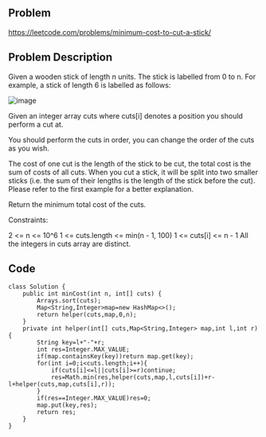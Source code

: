 ## Problem

https://leetcode.com/problems/minimum-cost-to-cut-a-stick/

## Problem Description

Given a wooden stick of length n units. The stick is labelled from 0 to n. For example, a stick of length 6 is labelled as follows:

![image](https://assets.leetcode.com/uploads/2020/07/21/statement.jpg)

Given an integer array cuts where cuts[i] denotes a position you should perform a cut at.

You should perform the cuts in order, you can change the order of the cuts as you wish.

The cost of one cut is the length of the stick to be cut, the total cost is the sum of costs of all cuts. When you cut a stick, it will be split into two smaller sticks (i.e. the sum of their lengths is the length of the stick before the cut). Please refer to the first example for a better explanation.

Return the minimum total cost of the cuts.

Constraints:

2 <= n <= 10^6
1 <= cuts.length <= min(n - 1, 100)
1 <= cuts[i] <= n - 1
All the integers in cuts array are distinct.

## Code

```
class Solution {
    public int minCost(int n, int[] cuts) {
        Arrays.sort(cuts);
        Map<String,Integer>map=new HashMap<>();
        return helper(cuts,map,0,n);
    }
    private int helper(int[] cuts,Map<String,Integer> map,int l,int r){
        String key=l+"-"+r;
        int res=Integer.MAX_VALUE;
        if(map.containsKey(key))return map.get(key);
        for(int i=0;i<cuts.length;i++){
            if(cuts[i]<=l||cuts[i]>=r)continue;
            res=Math.min(res,helper(cuts,map,l,cuts[i])+r-l+helper(cuts,map,cuts[i],r));
        }
        if(res==Integer.MAX_VALUE)res=0;
        map.put(key,res);
        return res;
    }
}
```
